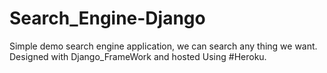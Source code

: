 # Search_Engine-Django

Simple demo search engine application, we can search any thing we want. Designed with Django_FrameWork and hosted Using #Heroku.

